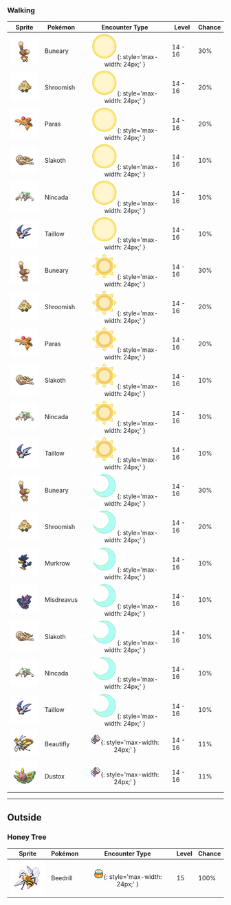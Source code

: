 ### Walking

| Sprite | Pokémon | Encounter Type | Level | Chance |
|:------:|---------|:--------------:|-------|--------|
| ![Buneary](../../assets/sprites/buneary/front.gif) | Buneary | ![Morning](../../assets/encounter_types/morning.png "Morning"){: style='max-width: 24px;' } | 14 - 16 | 30% |
| ![Shroomish](../../assets/sprites/shroomish/front.gif) | Shroomish | ![Morning](../../assets/encounter_types/morning.png "Morning"){: style='max-width: 24px;' } | 14 - 16 | 20% |
| ![Paras](../../assets/sprites/paras/front.gif) | Paras | ![Morning](../../assets/encounter_types/morning.png "Morning"){: style='max-width: 24px;' } | 14 - 16 | 20% |
| ![Slakoth](../../assets/sprites/slakoth/front.gif) | Slakoth | ![Morning](../../assets/encounter_types/morning.png "Morning"){: style='max-width: 24px;' } | 14 - 16 | 10% |
| ![Nincada](../../assets/sprites/nincada/front.gif) | Nincada | ![Morning](../../assets/encounter_types/morning.png "Morning"){: style='max-width: 24px;' } | 14 - 16 | 10% |
| ![Taillow](../../assets/sprites/taillow/front.gif) | Taillow | ![Morning](../../assets/encounter_types/morning.png "Morning"){: style='max-width: 24px;' } | 14 - 16 | 10% |
| ![Buneary](../../assets/sprites/buneary/front.gif) | Buneary | ![Day](../../assets/encounter_types/day.png "Day"){: style='max-width: 24px;' } | 14 - 16 | 30% |
| ![Shroomish](../../assets/sprites/shroomish/front.gif) | Shroomish | ![Day](../../assets/encounter_types/day.png "Day"){: style='max-width: 24px;' } | 14 - 16 | 20% |
| ![Paras](../../assets/sprites/paras/front.gif) | Paras | ![Day](../../assets/encounter_types/day.png "Day"){: style='max-width: 24px;' } | 14 - 16 | 20% |
| ![Slakoth](../../assets/sprites/slakoth/front.gif) | Slakoth | ![Day](../../assets/encounter_types/day.png "Day"){: style='max-width: 24px;' } | 14 - 16 | 10% |
| ![Nincada](../../assets/sprites/nincada/front.gif) | Nincada | ![Day](../../assets/encounter_types/day.png "Day"){: style='max-width: 24px;' } | 14 - 16 | 10% |
| ![Taillow](../../assets/sprites/taillow/front.gif) | Taillow | ![Day](../../assets/encounter_types/day.png "Day"){: style='max-width: 24px;' } | 14 - 16 | 10% |
| ![Buneary](../../assets/sprites/buneary/front.gif) | Buneary | ![Night](../../assets/encounter_types/night.png "Night"){: style='max-width: 24px;' } | 14 - 16 | 30% |
| ![Shroomish](../../assets/sprites/shroomish/front.gif) | Shroomish | ![Night](../../assets/encounter_types/night.png "Night"){: style='max-width: 24px;' } | 14 - 16 | 20% |
| ![Murkrow](../../assets/sprites/murkrow/front.gif) | Murkrow | ![Night](../../assets/encounter_types/night.png "Night"){: style='max-width: 24px;' } | 14 - 16 | 10% |
| ![Misdreavus](../../assets/sprites/misdreavus/front.gif) | Misdreavus | ![Night](../../assets/encounter_types/night.png "Night"){: style='max-width: 24px;' } | 14 - 16 | 10% |
| ![Slakoth](../../assets/sprites/slakoth/front.gif) | Slakoth | ![Night](../../assets/encounter_types/night.png "Night"){: style='max-width: 24px;' } | 14 - 16 | 10% |
| ![Nincada](../../assets/sprites/nincada/front.gif) | Nincada | ![Night](../../assets/encounter_types/night.png "Night"){: style='max-width: 24px;' } | 14 - 16 | 10% |
| ![Taillow](../../assets/sprites/taillow/front.gif) | Taillow | ![Night](../../assets/encounter_types/night.png "Night"){: style='max-width: 24px;' } | 14 - 16 | 10% |
| ![Beautifly](../../assets/sprites/beautifly/front.gif) | Beautifly | ![Poké Radar](../../assets/encounter_types/poke_radar.png "Poké Radar"){: style='max-width: 24px;' } | 14 - 16 | 11% |
| ![Dustox](../../assets/sprites/dustox/front.gif) | Dustox | ![Poké Radar](../../assets/encounter_types/poke_radar.png "Poké Radar"){: style='max-width: 24px;' } | 14 - 16 | 11% |

---

## Outside

### Honey Tree

| Sprite | Pokémon | Encounter Type | Level | Chance |
|:------:|---------|:--------------:|-------|--------|
| ![Beedrill](../../assets/sprites/beedrill/front.gif) | Beedrill | ![Honey Tree](../../assets/encounter_types/honey_tree.png "Honey Tree"){: style='max-width: 24px;' } | 15 | 100% |

